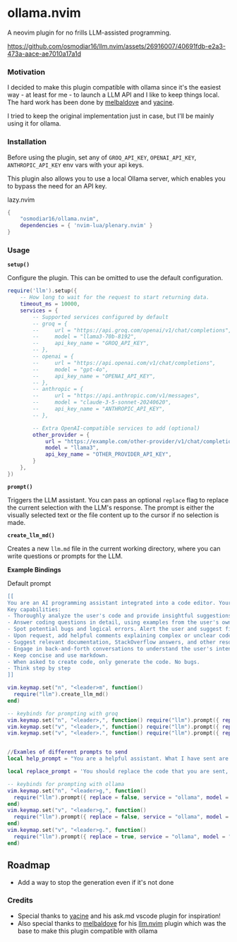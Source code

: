 # ollama.nvim

A neovim plugin for no frills LLM-assisted programming.

https://github.com/osmodiar16/llm.nvim/assets/26916007/40691fdb-e2a3-473a-aace-ae7010a17a1d

### Motivation

I decided to make this plugin compatible with ollama since it's the easiest way - at least for me - to launch a LLM API and I like to keep things local.
The hard work has been done by [melbaldove](https://github.com/melbaldove) and [yacine](https://twitter.com/yacine).

I tried to keep the original implementation just in case, but I'll be mainly using it for ollama.

### Installation

Before using the plugin, set any of `GROQ_API_KEY`, `OPENAI_API_KEY`, `ANTHROPIC_API_KEY` env vars with your api keys.

This plugin also allows you to use a local Ollama server, which enables you to bypass the need for an API key.

lazy.nvim

```lua
{
    "osmodiar16/ollama.nvim",
    dependencies = { 'nvim-lua/plenary.nvim' }
}
```

### Usage

**`setup()`**

Configure the plugin. This can be omitted to use the default configuration.

```lua
require('llm').setup({
    -- How long to wait for the request to start returning data.
    timeout_ms = 10000,
    services = {
        -- Supported services configured by default
        -- groq = {
        --     url = "https://api.groq.com/openai/v1/chat/completions",
        --     model = "llama3-70b-8192",
        --     api_key_name = "GROQ_API_KEY",
        -- },
        -- openai = {
        --     url = "https://api.openai.com/v1/chat/completions",
        --     model = "gpt-4o",
        --     api_key_name = "OPENAI_API_KEY",
        -- },
        -- anthropic = {
        --     url = "https://api.anthropic.com/v1/messages",
        --     model = "claude-3-5-sonnet-20240620",
        --     api_key_name = "ANTHROPIC_API_KEY",
        -- },

        -- Extra OpenAI-compatible services to add (optional)
        other_provider = {
            url = "https://example.com/other-provider/v1/chat/completions",
            model = "llama3",
            api_key_name = "OTHER_PROVIDER_API_KEY",
        }
    },
})
```

**`prompt()`**

Triggers the LLM assistant. You can pass an optional `replace` flag to replace the current selection with the LLM's response. The prompt is either the visually selected text or the file content up to the cursor if no selection is made.

**`create_llm_md()`**

Creates a new `llm.md` file in the current working directory, where you can write questions or prompts for the LLM.

**Example Bindings**

Default prompt

```lua
[[
You are an AI programming assistant integrated into a code editor. Your purpose is to help the user with programming tasks as they write code.
Key capabilities:
- Thoroughly analyze the user's code and provide insightful suggestions for improvements related to best practices, performance, readability, and maintainability. Explain your reasoning.
- Answer coding questions in detail, using examples from the user's own code when relevant. Break down complex topics step-by-step.
- Spot potential bugs and logical errors. Alert the user and suggest fixes.
- Upon request, add helpful comments explaining complex or unclear code.
- Suggest relevant documentation, StackOverflow answers, and other resources related to the user's code and questions.
- Engage in back-and-forth conversations to understand the user's intent and provide the most helpful information.
- Keep concise and use markdown.
- When asked to create code, only generate the code. No bugs.
- Think step by step
]]

```

````lua
vim.keymap.set("n", "<leader>m", function()
  require("llm").create_llm_md()
end)

-- keybinds for prompting with groq
vim.keymap.set("n", "<leader>,", function() require("llm").prompt({ replace = false, service = "groq" }) end)
vim.keymap.set("v", "<leader>,", function() require("llm").prompt({ replace = false, service = "groq" }) end)
vim.keymap.set("v", "<leader>.", function() require("llm").prompt({ replace = true, service = "groq" }) end)


//Examles of different prompts to send
local help_prompt = "You are a helpful assistant. What I have sent are my notes so far. You are very curt, yet helpful."

local replace_prompt = 'You should replace the code that you are sent, only following the comments. Do not talk at all. Only output valid code. Do not provide any backticks that surround the code. Never ever output backticks like this ```. Any comment that is asking you for something should be removed after you satisfy them. Other comments should left alone. Do not output backticks'

-- keybinds for prompting with ollama
vim.keymap.set("n", "<leader>g,", function()
  require("llm").prompt({ replace = false, service = "ollama", model = "llama3", prompt = help_prompt })
end)
vim.keymap.set("v", "<leader>g,", function()
  require("llm").prompt({ replace = false, service = "ollama", model = "llama3",  prompt = help_prompt })
end)
vim.keymap.set("v", "<leader>g.", function()
  require("llm").prompt({ replace = true, service = "ollama", model = "llama3", prompt = replace_prompt })
end)
````

## Roadmap

- Add a way to stop the generation even if it's not done

### Credits

- Special thanks to [yacine](https://twitter.com/i/broadcasts/1kvJpvRPjNaKE) and his ask.md vscode plugin for inspiration!
- Also special thanks to [melbaldove](https://github.com/melbaldove) for his [llm.nvim](https://github.com/melbaldove/llm.nvim) plugin which was the base to make this plugin compatible with ollama
